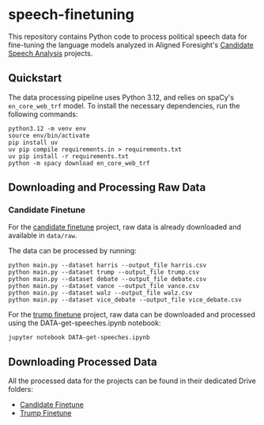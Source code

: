 # speech-finetuning

This repository contains Python code to process political speech data for fine-tuning the language models analyzed in Aligned Foresight's [Candidate Speech Analysis](https://alignedforesight.substack.com/p/were-the-debates-scripted-411) projects.


## Quickstart
The data processing pipeline uses Python 3.12, and relies on spaCy's `en_core_web_trf` model. To install the necessary dependencies, run the following commands:

```commandline
python3.12 -m venv env
source env/bin/activate
pip install uv
uv pip compile requirements.in > requirements.txt 
uv pip install -r requirements.txt
python -m spacy download en_core_web_trf       
```

## Downloading and Processing Raw Data
### Candidate Finetune
For the [candidate finetune](https://alignedforesight.substack.com/p/were-the-debates-scripted-411) project, raw data is already downloaded and available in `data/raw`.

The data can be processed by running:
```commandline
python main.py --dataset harris --output_file harris.csv
python main.py --dataset trump --output_file trump.csv
python main.py --dataset debate --output_file debate.csv
python main.py --dataset vance --output_file vance.csv
python main.py --dataset walz --output_file walz.csv
python main.py --dataset vice_debate --output_file vice_debate.csv
```

For the [trump finetune](https://alignedforesight.substack.com/p/what-trumps-speeches-reveal-about) project, raw data can be downloaded and processed using the DATA-get-speeches.ipynb notebook:
```commandline
jupyter notebook DATA-get-speeches.ipynb
```

## Downloading Processed Data
All the processed data for the projects can be found in their dedicated Drive folders:
* [Candidate Finetune](https://drive.google.com/drive/u/0/folders/1kdfqLb0C0Yg9TA-lEnwwA38_pY1Vs8SU)
* [Trump Finetune](https://drive.google.com/drive/u/0/folders/1_ifNoJxvgUe9oiY8b-HJFph02yftMol5)